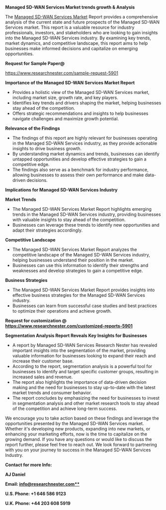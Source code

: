 ﻿<a name="_hlk167721000"></a>**Managed SD-WAN Services Market trends growth & Analysis**

The [Managed SD-WAN Services Market](https://www.researchnester.com/reports/managed-sd-wan-services-market/5901) Report provides a comprehensive analysis of the current state and future prospects of the Managed SD-WAN Services market. This report is a valuable resource for industry professionals, investors, and stakeholders who are looking to gain insights into the Managed SD-WAN Services industry. By examining key trends, market dynamics, and competitive landscape, this report aims to help businesses make informed decisions and capitalize on emerging opportunities.

**Request for Sample Paper@**

<https://www.researchnester.com/sample-request-5901>

**Importance of the Managed SD-WAN Services Market Report**

- Provides a holistic view of the Managed SD-WAN Services market, including market size, growth rate, and key players.
- Identifies key trends and drivers shaping the market, helping businesses stay ahead of the competition.
- Offers strategic recommendations and insights to help businesses navigate challenges and maximize growth potential.

**Relevance of the Findings**	

- The findings of this report are highly relevant for businesses operating in the Managed SD-WAN Services industry, as they provide actionable insights to drive business growth.
- By understanding market dynamics and trends, businesses can identify untapped opportunities and develop effective strategies to gain a competitive edge.
- The findings also serve as a benchmark for industry performance, allowing businesses to assess their own performance and make data-driven decisions.

**Implications for Managed SD-WAN Services  Industry**

**Market Trends**

- The Managed SD-WAN Services Market Report highlights emerging trends in the Managed SD-WAN Services industry, providing businesses with valuable insights to stay ahead of the competition.
- Businesses can leverage these trends to identify new opportunities and adapt their strategies accordingly.

**Competitive Landscape**

- The Managed SD-WAN Services Market Report analyzes the competitive landscape of the Managed SD-WAN Services industry, helping businesses understand their position in the market.
- Businesses can use this information to identify their strengths and weaknesses and develop strategies to gain a competitive edge.

**Business Strategies**

- The Managed SD-WAN Services Market Report provides insights into effective business strategies for the Managed SD-WAN Services industry.
- Businesses can learn from successful case studies and best practices to optimize their operations and achieve growth.

**Request for customization @ <https://www.researchnester.com/customized-reports-5901>**

**Segmentation Analysis Report Reveals Key Insights for Businesses**

- A report by Managed SD-WAN Services Research Nester has revealed important insights into the segmentation of the market, providing valuable information for businesses looking to expand their reach and increase their customer base.
- According to the report, segmentation analysis is a powerful tool for businesses to identify and target specific customer groups, resulting in increased sales and revenue.
- The report also highlights the importance of data-driven decision making and the need for businesses to stay up-to-date with the latest market trends and consumer behavior.
- The report concludes by emphasizing the need for businesses to invest in segmentation analysis and other market research tools to stay ahead of the competition and achieve long-term success.

We encourage you to take action based on these findings and leverage the opportunities presented by the Managed SD-WAN Services market. Whether it's developing new products, expanding into new markets, or enhancing your marketing efforts, now is the time to capitalize on the growing demand. If you have any questions or would like to discuss the report further, please feel free to reach out. We look forward to partnering with you on your journey to success in the Managed SD-WAN Services Industry.

**Contact for more Info:**

**AJ Daniel**

**Email: [info@researchnester.com**](mailto:info@researchnester.com "mailto:info@researchnester.com")**

**U.S. Phone: +1 646 586 9123**

**U.K. Phone: +44 203 608 5919**



